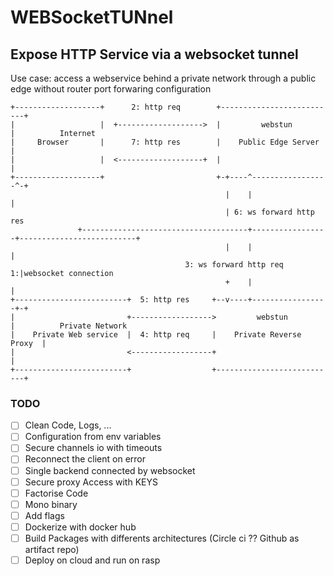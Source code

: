 # WEBSocketTUNnel 

## Expose HTTP Service via a websocket tunnel

Use case: access a webservice behind a private network through a public edge without router port forwaring configuration

```
+-------------------+      2: http req        +--------------------------+
|                   |  +------------------->  |         webstun          |          Internet
|     Browser       |      7: http res        |    Public Edge Server    |
|                   |  <-------------------+  |                          |
+-------------------+                         +-+----^-----------------^-+
                                                |    |                 |
                                                | 6: ws forward http res
               +-------------------------------------+-----------------+--------------------------+
                                                |    |                 |
                                       3: ws forward http req        1:|websocket connection
                                                +    |                 |
+-------------------------+  5: http res     +--v----+-----------------+-+
|                         +------------------>         webstun           |          Private Network
|    Private Web service  |  4: http req     |    Private Reverse Proxy  |
|                         <------------------+                           |
+-------------------------+                  +---------------------------+

```

### TODO

- [ ] Clean Code, Logs, ...
- [ ] Configuration from env variables
- [ ] Secure channels io with timeouts
- [ ] Reconnect the client on error
- [ ] Single backend connected by websocket
- [ ] Secure proxy Access with KEYS
- [ ] Factorise Code
- [ ] Mono binary
- [ ] Add flags
- [ ] Dockerize with docker hub
- [ ] Build Packages with differents architectures (Circle ci ?? Github as artifact repo)
- [ ] Deploy on cloud and run on rasp
